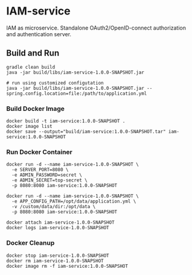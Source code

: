 # IAM-service
IAM as microservice. Standalone OAuth2/OpenID-connect authorization and authentication server. 

## Build and Run
```
gradle clean build
java -jar build/libs/iam-service-1.0.0-SNAPSHOT.jar

# run using customized configutation
java -jar build/libs/iam-service-1.0.0-SNAPSHOT.jar --spring.config.location=file:/path/to/application.yml
```

### Build Docker Image 
```
docker build -t iam-service:1.0.0-SNAPSHOT .
docker image list
docker save --output="build/iam-service:1.0.0-SNAPSHOT.tar" iam-service:1.0.0-SNAPSHOT
```

### Run Docker Container
```
docker run -d --name iam-service-1.0.0-SNAPSHOT \
  -e SERVER_PORT=8080 \
  -e ADMIN_PASSWORD=secret \
  -e ADMIN_SECRET=top-secret \
  -p 8080:8080 iam-service:1.0.0-SNAPSHOT

docker run -d --name iam-service-1.0.0-SNAPSHOT \
  -e APP_CONFIG_PATH=/opt/data/application.yml \
  -v /custom/data/dir:/opt/data \
  -p 8080:8080 iam-service:1.0.0-SNAPSHOT

docker attach iam-service-1.0.0-SNAPSHOT
docker logs iam-service-1.0.0-SNAPSHOT
```
### Docker Cleanup 
```
docker stop iam-service-1.0.0-SNAPSHOT
docker rm iam-service-1.0.0-SNAPSHOT
docker image rm -f iam-service:1.0.0-SNAPSHOT
```